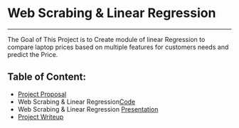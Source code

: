 # Web Scrabing  & Linear Regression
---
The Goal of This Project is to Create module of linear Regression to compare laptop prices based on multiple features for customers needs and predict the Price. 

## Table of Content:
- [Project Proposal](Regression_Project_Proposal.ipynb)
- Web Scrabing  & Linear Regression[Code](Linear_Regression_Alhuwaishel_Alnujaidy.ipynb)
- Web Scrabing  & Linear Regression [Presentation](Linear_Regression_Alhuwaishel_Alnujaidy.pptx)
- [Project Writeup]()

